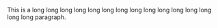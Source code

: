 <!-- prettier-ignore -->
This is a long long long long long long long long long long long long long long long paragraph.
